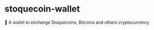# stoquecoin-wallet
:money_with_wings: A wallet to exchange Stoquecoins, Bitcoins and others cryptocurrency
